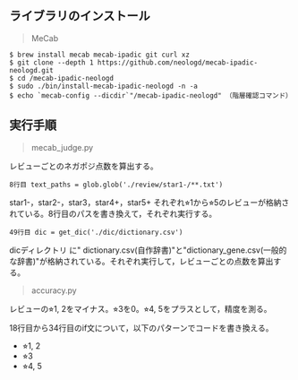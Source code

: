 ## ライブラリのインストール

> MeCab

```
$ brew install mecab mecab-ipadic git curl xz
$ git clone --depth 1 https://github.com/neologd/mecab-ipadic-neologd.git
$ cd /mecab-ipadic-neologd
$ sudo ./bin/install-mecab-ipadic-neologd -n -a
$ echo `mecab-config --dicdir`"/mecab-ipadic-neologd" （階層確認コマンド）
```



## 実行手順

> mecab_judge.py

レビューごとのネガポジ点数を算出する。

```
8行目 text_paths = glob.glob('./review/star1-/**.txt')
```

star1-，star2-，star3，star4+，star5+ それぞれ⭐︎1から⭐︎5のレビューが格納されている。8行目のパスを書き換えて，それぞれ実行する。

```
49行目 dic = get_dic('./dic/dictionary.csv')
```

dicディレクトリ に" dictionary.csv(自作辞書)"と"dictionary_gene.csv(一般的な辞書)"が格納されている。それぞれ実行して，レビューごとの点数を算出する。

> accuracy.py

レビューの⭐︎1, 2をマイナス。⭐︎3を0。⭐︎4, 5をプラスとして，精度を測る。

18行目から34行目のif文について，以下のパターンでコードを書き換える。

- ⭐︎1, 2
- ⭐︎3
- ⭐︎4, 5

